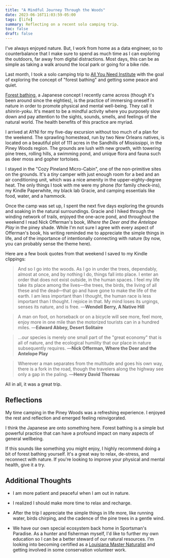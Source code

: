 ```yaml
---
title: "A Mindful Journey Through the Woods"
date: 2023-06-16T11:03:59-05:00
tags: [life]
summary: Reflecting on a recent solo camping trip.
toc: false
draft: false
---
```


I've always enjoyed nature. But, I work from home as a data engineer, so to counterbalance that I make sure to spend as much time as I can exploring the outdoors, far away from digital distractions. Most days, this can be as simple as taking a walk around the local park or going for a bike ride.

Last month, I took a solo camping trip to [All You Need Institute](https://allyouneedinstitute.com/) with the goal of exploring the concept of "forest bathing" and getting some peace and quiet.

[Forest bathing](https://www.nationalgeographic.com/travel/article/forest-bathing-nature-walk-health), a Japanese concept I recently came across (though it's been around since the eighties), is the practice of immersing oneself in nature in order to promote physical and mental well-being. They call it *shinrin-yoku*. It's meant to be a mindful activity where you purposely slow down and pay attention to the sights, sounds, smells, and feelings of the natural world. The health benefits of this practice are myriad.

I arrived at AYNI for my five-day excursion without too much of a plan for the weekend. The sprawling homestead, run by two New Orleans natives, is located on a beautiful plot of 111 acres in the Sandhills of Mississippi, in the Piney Woods region. The grounds are lush with new growth, with towering pine trees, rolling hills, a swimming pond, and unique flora and fauna such as deer moss and gopher tortoises.

I stayed in the "Cozy Pineland Micro-Cabin", one of the non-primitive sites on the grounds. It's a *tiny* camper with just enough room for a bed and an air conditioning unit, which was a nice amenity in the upper-eighty-degree heat. The only things I took with me were my phone (for family check-ins), my Kindle Paperwhite, my black lab Gracie, and camping essentials like food, water, and a hammock.

Once the camp was set up, I spent the next five days exploring the grounds and soaking in the natural surroundings. Gracie and I hiked through the winding network of trails, enjoyed the one-acre pond, and throughout the weekend I read Nick Offerman's book, *Where the Deer and the Antelope Play* in the piney shade. While I'm not sure I agree with every aspect of Offerman's book, his writing reminded me to appreciate the simple things in life, and of the importance of intentionally connecting with nature (by now, you can probably sense the theme here).

Here are a few book quotes from that weekend I saved to my Kindle clippings:

> And so I go into the woods. As I go in under the trees, dependably, almost at once, and by nothing I do, things fall into place. I enter an order that does not exist outside, in the human spaces. I feel my life take its place among the lives&mdash;the trees, the birds, the living of all these and the dead&mdash;that go and have gone to make the life of the earth. I am less important than I thought, the human race is less important than I thought. I rejoice in that. My mind loses its urgings, senses its nature, and is free. &mdash;__Wendell Berry, A Native Hill__

> A man on foot, on horseback or on a bicycle will see more, feel more, enjoy more in one mile than the motorized tourists can in a hundred miles. &mdash;__Edward Abbey, Desert Solitaire__

> ...our species is merely one small part of the "great economy" that is all of nature, and the ecological humility that our place in nature subsequently requires. &mdash;__Nick Offerman, Where the Deer and the Antelope Play__

> Wherever a man separates from the multitude and goes his own way, there is a fork in the road, though the travelers along the highway see only a gap in the paling. &mdash;__Henry David Thoreau__

All in all, it was a great trip.

## Reflections

My time camping in the Piney Woods was a refreshing experience. I enjoyed the rest and reflection and emerged feeling reinvigorated.

I think the Japanese are onto something here. Forest bathing is a simple but powerful practice that can have a profound impact on many aspects of general wellbeing.

If this sounds like something you might enjoy, I highly recommend doing a bit of forest bathing yourself. It's a great way to relax, de-stress, and reconnect with nature. If you're looking to improve your physical and mental health, give it a try.

## Additional Thoughts

- I am more patient and peaceful when I am out in nature.

- I realized I should make more time to relax and recharge.

- After the trip I appreciate the simple things in life more, like running water, birds chirping, and the cadence of the pine trees in a gentle wind.

- We have our own special ecosystem back home in Sportsman's Paradise. As a hunter and fisherman myself, I'd like to further my own education so I can be a better steward of our natural resources. I'm looking into becoming certified as a [Louisiana Master Naturalist](https://www.louisianamasternaturalist.org/) and getting involved in some conservation volunteer work.